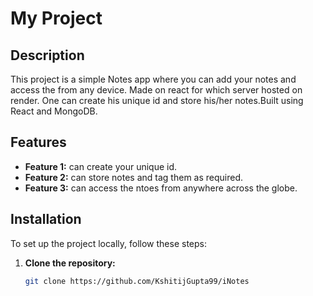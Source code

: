 # My Project

## Description

This project is a simple Notes app where you can add your notes and access the from any device. Made on react for which server hosted on render. One can create his unique id and store his/her notes.Built using React and MongoDB.

## Features

- **Feature 1:** can create your unique id.
- **Feature 2:** can store notes and tag them as required.
- **Feature 3:** can access the ntoes from anywhere across the globe.

## Installation

To set up the project locally, follow these steps:

1. **Clone the repository:**

   ```bash
   git clone https://github.com/KshitijGupta99/iNotes

